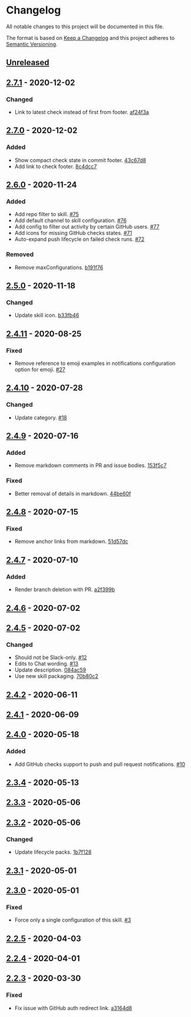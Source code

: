 # Changelog

All notable changes to this project will be documented in this file.

The format is based on [Keep a Changelog](http://keepachangelog.com/)
and this project adheres to [Semantic Versioning](http://semver.org/).

## [Unreleased](https://github.com/atomist-skills/github-notifications-skill/compare/2.7.1...HEAD)

## [2.7.1](https://github.com/atomist-skills/github-notifications-skill/compare/2.7.0...2.7.1) - 2020-12-02

### Changed

-   Link to latest check instead of first from footer. [af24f3a](https://github.com/atomist-skills/github-notifications-skill/commit/af24f3a96f37a976d0ae406bbcb77203b251df2b)

## [2.7.0](https://github.com/atomist-skills/github-notifications-skill/compare/2.6.0...2.7.0) - 2020-12-02

### Added

-   Show compact check state in commit footer. [43c67d8](https://github.com/atomist-skills/github-notifications-skill/commit/43c67d85352b218fabdce85d42ac370b9013a197)
-   Add link to check footer. [8c4dcc7](https://github.com/atomist-skills/github-notifications-skill/commit/8c4dcc7910aa9345c0a37a12550863e2df014e0b)

## [2.6.0](https://github.com/atomist-skills/github-notifications-skill/compare/2.5.0...2.6.0) - 2020-11-24

### Added

-   Add repo filter to skill. [#75](https://github.com/atomist-skills/github-notifications-skill/issues/75)
-   Add default channel to skill configuration. [#76](https://github.com/atomist-skills/github-notifications-skill/issues/76)
-   Add config to filter out activity by certain GitHub users. [#77](https://github.com/atomist-skills/github-notifications-skill/issues/77)
-   Add icons for missing GitHub checks states. [#71](https://github.com/atomist-skills/github-notifications-skill/issues/71)
-   Auto-expand push lifecycle on failed check runs. [#72](https://github.com/atomist-skills/github-notifications-skill/issues/72)

### Removed

-   Remove maxConfigurations. [b191f76](https://github.com/atomist-skills/github-notifications-skill/commit/b191f764f5717d2ece96cedab7e889ad9b40054e)

## [2.5.0](https://github.com/atomist-skills/github-notifications-skill/compare/2.4.11...2.5.0) - 2020-11-18

### Changed

-   Update skill icon. [b33fb46](https://github.com/atomist-skills/github-notifications-skill/commit/b33fb465802096244fe450cc287042233555b787)

## [2.4.11](https://github.com/atomist-skills/github-notifications-skill/compare/2.4.10...2.4.11) - 2020-08-25

### Fixed

-   Remove reference to emoji examples in notifications configuration option for emoji. [#27](https://github.com/atomist-skills/github-notifications-skill/issues/27)

## [2.4.10](https://github.com/atomist-skills/github-notifications-skill/compare/2.4.9...2.4.10) - 2020-07-28

### Changed

-   Update category. [#18](https://github.com/atomist-skills/github-notifications-skill/issues/18)

## [2.4.9](https://github.com/atomist-skills/github-notifications-skill/compare/2.4.8...2.4.9) - 2020-07-16

### Added

-   Remove markdown comments in PR and issue bodies. [153f5c7](https://github.com/atomist-skills/github-notifications-skill/commit/153f5c7481b9c9dfc31e52f64ef5678168195a2a)

### Fixed

-   Better removal of details in markdown. [44be60f](https://github.com/atomist-skills/github-notifications-skill/commit/44be60f5c760a484de056b9e7f0590945a5c8262)

## [2.4.8](https://github.com/atomist-skills/github-notifications-skill/compare/2.4.7...2.4.8) - 2020-07-15

### Fixed

-   Remove anchor links from markdown. [51d57dc](https://github.com/atomist-skills/github-notifications-skill/commit/51d57dc1412f328299f0d65aac9ae910128d5324)

## [2.4.7](https://github.com/atomist-skills/github-notifications-skill/compare/2.4.6...2.4.7) - 2020-07-10

### Added

-   Render branch deletion with PR. [a2f399b](https://github.com/atomist-skills/github-notifications-skill/commit/a2f399b5b8cd146d93c8a1a849ae97d61cb0bed4)

## [2.4.6](https://github.com/atomist-skills/github-notifications-skill/compare/2.4.5...2.4.6) - 2020-07-02

## [2.4.5](https://github.com/atomist-skills/github-notifications-skill/compare/2.4.2...2.4.5) - 2020-07-02

### Changed

-   Should not be Slack-only. [#12](https://github.com/atomist-skills/github-notifications-skill/issues/12)
-   Edits to Chat wording. [#13](https://github.com/atomist-skills/github-notifications-skill/issues/13)
-   Update description. [084ac59](https://github.com/atomist-skills/github-notifications-skill/commit/084ac59313505f433a36aa9207854d8c4a57dd40)
-   Use new skill packaging. [70b80c2](https://github.com/atomist-skills/github-notifications-skill/commit/70b80c2110be69d89959fc171688bd59c9b23206)

## [2.4.2](https://github.com/atomist-skills/github-notifications-skill/compare/2.4.1...2.4.2) - 2020-06-11

## [2.4.1](https://github.com/atomist-skills/github-notifications-skill/compare/2.4.0...2.4.1) - 2020-06-09

## [2.4.0](https://github.com/atomist-skills/github-notifications-skill/compare/2.3.4...2.4.0) - 2020-05-18

### Added

-   Add GitHub checks support to push and pull request notifications. [#10](https://github.com/atomist-skills/github-notifications-skill/issues/10)

## [2.3.4](https://github.com/atomist-skills/github-notifications-skill/compare/2.3.3...2.3.4) - 2020-05-13

## [2.3.3](https://github.com/atomist-skills/github-notifications-skill/compare/2.3.2...2.3.3) - 2020-05-06

## [2.3.2](https://github.com/atomist-skills/github-notifications-skill/compare/2.3.1...2.3.2) - 2020-05-06

### Changed

-   Update lifecycle packs. [1b7f128](https://github.com/atomist-skills/github-notifications-skill/commit/1b7f1286e6dce56d4e036a650e9a73d15a774a30)

## [2.3.1](https://github.com/atomist-skills/github-notifications-skill/compare/2.3.0...2.3.1) - 2020-05-01

## [2.3.0](https://github.com/atomist-skills/github-notifications-skill/compare/2.2.5...2.3.0) - 2020-05-01

### Fixed

-   Force only a single configuration of this skill. [#3](https://github.com/atomist-skills/github-notifications-skill/issues/3)

## [2.2.5](https://github.com/atomist-skills/github-notifications-skill/compare/2.2.4...2.2.5) - 2020-04-03

## [2.2.4](https://github.com/atomist-skills/github-notifications-skill/compare/2.2.3...2.2.4) - 2020-04-01

## [2.2.3](https://github.com/atomist-skills/github-notifications-skill/tree/2.2.3) - 2020-03-30

### Fixed

-   Fix issue with GitHub auth redirect link. [a3164d8](https://github.com/atomist-skills/github-notifications-skill/commit/a3164d886b99da08a5f4836d8a775040b4c1a370)
